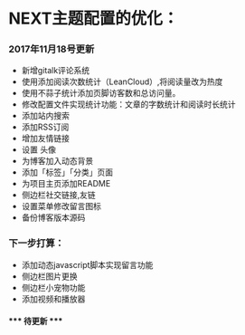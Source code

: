 # NEXT主题配置的优化：
  ###  2017年11月18号更新
  * 新增gitalk评论系统
  * 使用添加阅读次数统计（LeanCloud）,将阅读量改为热度
  * 使用不蒜子统计添加页脚访客数和总访问量。
  * 修改配置文件实现统计功能：文章的字数统计和阅读时长统计
  * 添加站内搜索 
  * 添加RSS订阅
  * 增加友情链接
  * 设置 头像
  * 为博客加入动态背景
  * 添加「标签」「分类」页面
  * 为项目主页添加README
  * 侧边栏社交链接,友链
  * 设置菜单修改留言图标
  * 备份博客版本源码
### 下一步打算：
  * 添加动态javascript脚本实现留言功能 
  * 侧边栏图片更换
  * 侧边栏小宠物功能
  * 添加视频和播放器
 ####  *** 待更新 ***
